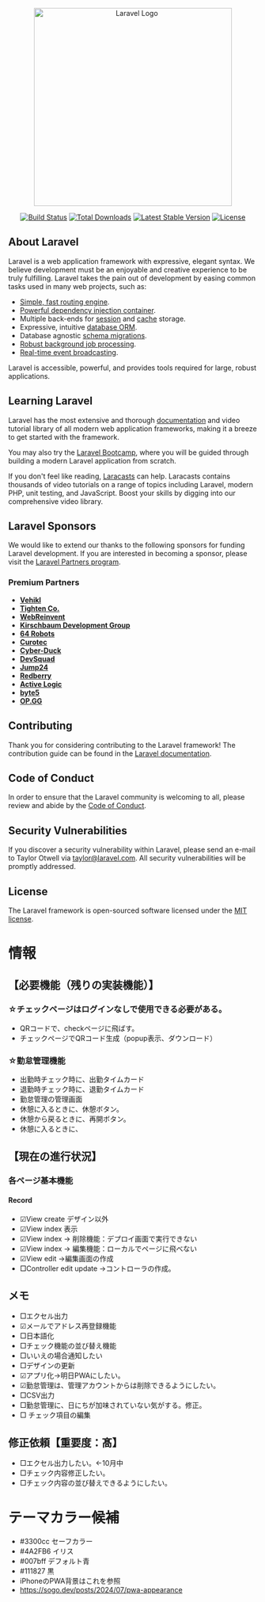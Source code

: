 <p align="center"><a href="https://laravel.com" target="_blank"><img src="https://raw.githubusercontent.com/laravel/art/master/logo-lockup/5%20SVG/2%20CMYK/1%20Full%20Color/laravel-logolockup-cmyk-red.svg" width="400" alt="Laravel Logo"></a></p>

<p align="center">
<a href="https://github.com/laravel/framework/actions"><img src="https://github.com/laravel/framework/workflows/tests/badge.svg" alt="Build Status"></a>
<a href="https://packagist.org/packages/laravel/framework"><img src="https://img.shields.io/packagist/dt/laravel/framework" alt="Total Downloads"></a>
<a href="https://packagist.org/packages/laravel/framework"><img src="https://img.shields.io/packagist/v/laravel/framework" alt="Latest Stable Version"></a>
<a href="https://packagist.org/packages/laravel/framework"><img src="https://img.shields.io/packagist/l/laravel/framework" alt="License"></a>
</p>

## About Laravel

Laravel is a web application framework with expressive, elegant syntax. We believe development must be an enjoyable and creative experience to be truly fulfilling. Laravel takes the pain out of development by easing common tasks used in many web projects, such as:

- [Simple, fast routing engine](https://laravel.com/docs/routing).
- [Powerful dependency injection container](https://laravel.com/docs/container).
- Multiple back-ends for [session](https://laravel.com/docs/session) and [cache](https://laravel.com/docs/cache) storage.
- Expressive, intuitive [database ORM](https://laravel.com/docs/eloquent).
- Database agnostic [schema migrations](https://laravel.com/docs/migrations).
- [Robust background job processing](https://laravel.com/docs/queues).
- [Real-time event broadcasting](https://laravel.com/docs/broadcasting).

Laravel is accessible, powerful, and provides tools required for large, robust applications.

## Learning Laravel

Laravel has the most extensive and thorough [documentation](https://laravel.com/docs) and video tutorial library of all modern web application frameworks, making it a breeze to get started with the framework.

You may also try the [Laravel Bootcamp](https://bootcamp.laravel.com), where you will be guided through building a modern Laravel application from scratch.

If you don't feel like reading, [Laracasts](https://laracasts.com) can help. Laracasts contains thousands of video tutorials on a range of topics including Laravel, modern PHP, unit testing, and JavaScript. Boost your skills by digging into our comprehensive video library.

## Laravel Sponsors

We would like to extend our thanks to the following sponsors for funding Laravel development. If you are interested in becoming a sponsor, please visit the [Laravel Partners program](https://partners.laravel.com).

### Premium Partners

- **[Vehikl](https://vehikl.com/)**
- **[Tighten Co.](https://tighten.co)**
- **[WebReinvent](https://webreinvent.com/)**
- **[Kirschbaum Development Group](https://kirschbaumdevelopment.com)**
- **[64 Robots](https://64robots.com)**
- **[Curotec](https://www.curotec.com/services/technologies/laravel/)**
- **[Cyber-Duck](https://cyber-duck.co.uk)**
- **[DevSquad](https://devsquad.com/hire-laravel-developers)**
- **[Jump24](https://jump24.co.uk)**
- **[Redberry](https://redberry.international/laravel/)**
- **[Active Logic](https://activelogic.com)**
- **[byte5](https://byte5.de)**
- **[OP.GG](https://op.gg)**

## Contributing

Thank you for considering contributing to the Laravel framework! The contribution guide can be found in the [Laravel documentation](https://laravel.com/docs/contributions).

## Code of Conduct

In order to ensure that the Laravel community is welcoming to all, please review and abide by the [Code of Conduct](https://laravel.com/docs/contributions#code-of-conduct).

## Security Vulnerabilities

If you discover a security vulnerability within Laravel, please send an e-mail to Taylor Otwell via [taylor@laravel.com](mailto:taylor@laravel.com). All security vulnerabilities will be promptly addressed.

## License

The Laravel framework is open-sourced software licensed under the [MIT license](https://opensource.org/licenses/MIT).



# 情報
## 【必要機能（残りの実装機能）】
### ☆チェックページはログインなしで使用できる必要がある。
- QRコードで、checkページに飛ばす。
- チェックページでQRコード生成（popup表示、ダウンロード）

### ☆勤怠管理機能
- 出勤時チェック時に、出勤タイムカード
- 退勤時チェック時に、退勤タイムカード
- 勤怠管理の管理画面
- 休憩に入るときに、休憩ボタン。
- 休憩から戻るときに、再開ボタン。
- 休憩に入るときに、

## 【現在の進行状況】
### 各ページ基本機能
#### Record
- ☑︎View create デザイン以外
- ☑︎View index 表示
- ☑︎View index → 削除機能：デプロイ画面で実行できない
- ☑︎View index → 編集機能：ローカルでページに飛べない
- ☑︎View edit →編集画面の作成
- □Controller edit update →コントローラの作成。


## メモ
- □エクセル出力
- ☑︎メールでアドレス再登録機能
- □日本語化
- □チェック機能の並び替え機能
- □いいえの場合通知したい
- □デザインの更新
- ☑︎アプリ化→明日PWAにしたい。
- ☑︎勤怠管理は、管理アカウントからは削除できるようにしたい。
- □CSV出力
- □勤怠管理に、日にちが加味されていない気がする。修正。
- □ チェック項目の編集
## 修正依頼【重要度：髙】
- □エクセル出力したい。←10月中
- □チェック内容修正したい。
- □チェック内容の並び替えできるようにしたい。


# テーマカラー候補
- #3300cc セーフカラー
- #4A2FB6 イリス
- #007bff デフォルト青
- #111827  黒
- iPhoneのPWA背景はこれを参照
- https://sogo.dev/posts/2024/07/pwa-appearance



